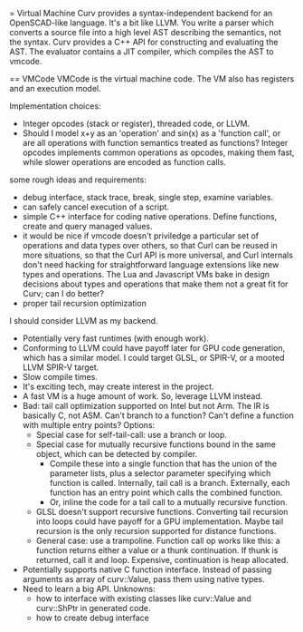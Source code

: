 = Virtual Machine
Curv provides a syntax-independent backend for an OpenSCAD-like language.
It's a bit like LLVM. You write a parser which converts a source file
into a high level AST describing the semantics, not the syntax.
Curv provides a C++ API for constructing and evaluating the AST.
The evaluator contains a JIT compiler, which compiles the AST to vmcode.

== VMCode
VMCode is the virtual machine code.
The VM also has registers and an execution model.

Implementation choices:
* Integer opcodes (stack or register), threaded code, or LLVM.
* Should I model x+y as an 'operation' and sin(x) as a 'function call',
  or are all operations with function semantics treated as functions?
  Integer opcodes implements common operations as opcodes, making them fast,
  while slower operations are encoded as function calls.

some rough ideas and requirements:
* debug interface, stack trace, break, single step, examine variables.
* can safely cancel execution of a script.
* simple C++ interface for coding native operations. Define functions,
  create and query managed values.
* it would be nice if vmcode doesn't priviledge a particular set of operations
  and data types over others, so that Curl can be reused in more situations,
  so that the Curl API is more universal, and Curl internals don't need hacking
  for straightforward language extensions like new types and operations.
  The Lua and Javascript VMs bake in design decisions about types and
  operations that make them not a great fit for Curv; can I do better?
* proper tail recursion optimization

I should consider LLVM as my backend.
* Potentially very fast runtimes (with enough work).
* Conforming to LLVM could have payoff later for GPU code generation, which has
  a similar model. I could target GLSL, or SPIR-V, or a mooted LLVM SPIR-V
  target.
* Slow compile times.
* It's exciting tech, may create interest in the project.
* A fast VM is a huge amount of work. So, leverage LLVM instead.
* Bad: tail call optimization supported on Intel but not Arm.
  The IR is basically C, not ASM. Can't branch to a function? Can't define
  a function with multiple entry points? Options:
  * Special case for self-tail-call: use a branch or loop.
  * Special case for mutually recursive functions bound in the same object,
    which can be detected by compiler.
    * Compile these into a single function that has the union of the parameter
      lists, plus a selector parameter specifying which function is called.
      Internally, tail call is a branch.
      Externally, each function has an entry point which calls the combined
      function.
    * Or, inline the code for a tail call to a mutually recursive function.
  * GLSL doesn't support recursive functions. Converting tail recursion into
    loops could have payoff for a GPU implementation. Maybe tail recursion is
    the only recursion supported for distance functions.
  * General case: use a trampoline. Function call op works like this:
    a function returns either a value or a thunk continuation. If thunk is
    returned, call it and loop. Expensive, continuation is heap allocated.
* Potentially supports native C function interface. Instead of passing
  arguments as array of curv::Value, pass them using native types.
* Need to learn a big API. Unknowns:
  * how to interface with existing classes like curv::Value and curv::ShPtr
    in generated code.
  * how to create debug interface

